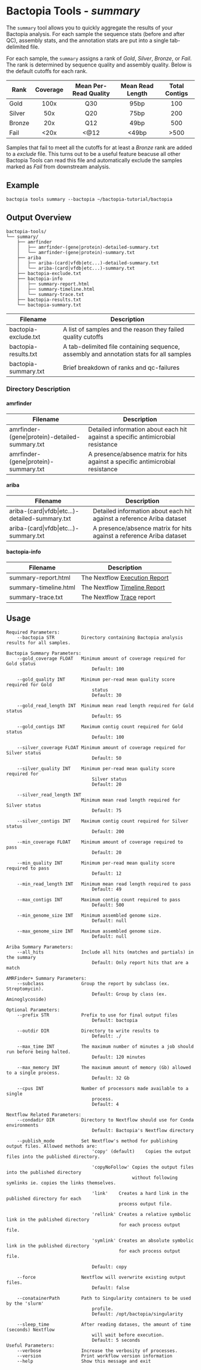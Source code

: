 # Bactopia Tools - *summary*
The `summary` tool allows you to quickly aggregate the results of your Bactopia
analysis. For each sample the sequence stats (before and after QC), assembly stats, 
and the annotation stats are put into a single tab-delimited file.

For each sample, the `summary` assigns a rank of *Gold*, *Silver*, *Bronze*,
or *Fail*. The rank is determined by sequence quality and assembly quality. Below
is the default cutoffs for each rank.

| Rank | Coverage | Mean Per-Read Quality | Mean Read Length | Total Contigs |
|----------|:-------------:|:---:|:---:|:--:|
| Gold | 100x | Q30 | 95bp | 100 |
| Silver | 50x | Q20 | 75bp | 200 |
| Bronze | 20x | Q12 | 49bp | 500 |
| Fail | <20x | <@12 | <49bp | >500 |

Samples that fail to meet all the cutoffs for at least a *Bronze* rank are added
to a *exclude* file. This turns out to be a useful feature beacuse all other 
Bactopia Tools can read this file and automatically
exclude the samples marked as *Fail* from downstream analysis.

## Example
```
bactopia tools summary --bactopia ~/bactopia-tutorial/bactopia
```

## Output Overview
```
bactopia-tools/
└── summary/
    ├── amrfinder
    │   ├── amrfinder-(gene|protein)-detailed-summary.txt
    │   └── amrfinder-(gene|protein)-summary.txt
    ├── ariba
    │   ├── ariba-(card|vfdb|etc...)-detailed-summary.txt
    │   └── ariba-(card|vfdb|etc...)-summary.txt
    ├── bactopia-exclude.txt
    ├── bactopia-info
    │   ├── summary-report.html
    │   ├── summary-timeline.html
    │   └── summary-trace.txt
    ├── bactopia-results.txt
    └── bactopia-summary.txt
```

| Filename | Description |
|----------|-------------|
| bactopia-exclude.txt | A list of samples and the reason they failed quality cutoffs |
| bactopia-results.txt | A tab-delimited file containing sequence, assembly and annotation stats for all samples |
| bactopia-summary.txt | Brief breakdown of ranks and qc-failures |

### Directory Description

#### amrfinder
| Filename | Description |
|----------|-------------|
| amrfinder-(gene\|protein)-detailed-summary.txt | Detailed information about each hit against a specific antimicrobial resistance |
| amrfinder-(gene\|protein)-summary.txt | A presence/absence matrix for hits against a specific antimicrobial resistance |

#### ariba
| Filename | Description |
|----------|-------------|
| ariba-(card\|vfdb\|etc...)-detailed-summary.txt | Detailed information about each hit against a reference Ariba dataset |
| ariba-(card\|vfdb\|etc...)-summary.txt | A presence/absence matrix for hits against a reference Ariba dataset |

#### bactopia-info
| Filename | Description |
|----------|-------------|
| summary-report.html | The Nextflow [Execution Report](https://www.nextflow.io/docs/latest/tracing.html#execution-report) |
| summary-timeline.html | The Nextflow [Timeline Report](https://www.nextflow.io/docs/latest/tracing.html#timeline-report) |
| summary-trace.txt | The Nextflow [Trace](https://www.nextflow.io/docs/latest/tracing.html#trace-report) report |

## Usage
```
Required Parameters:
    --bactopia STR          Directory containing Bactopia analysis results for all samples.

Bactopia Summary Parameters:
    --gold_coverage FLOAT   Minimum amount of coverage required for Gold status
                                Default: 100

    --gold_quality INT      Minimum per-read mean quality score required for Gold
                                status
                                Default: 30

    --gold_read_length INT  Minimum mean read length required for Gold status
                                Default: 95

    --gold_contigs INT      Maximum contig count required for Gold status
                                Default: 100

    --silver_coverage FLOAT Minimum amount of coverage required for Silver status
                                Default: 50

    --silver_quality INT    Minimum per-read mean quality score required for
                                Silver status
                                Default: 20

    --silver_read_length INT
                            Minimum mean read length required for Silver status
                                Default: 75

    --silver_contigs INT    Maximum contig count required for Silver status
                                Default: 200

    --min_coverage FLOAT    Minimum amount of coverage required to pass
                                Default: 20

    --min_quality INT       Minimum per-read mean quality score required to pass
                                Default: 12

    --min_read_length INT   Minimum mean read length required to pass
                                Default: 49

    --max_contigs INT       Maximum contig count required to pass
                                Default: 500

    --min_genome_size INT   Minimum assembled genome size.
                                Default: null

    --max_genome_size INT   Maximum assembled genome size.
                                Default: null

Ariba Summary Parameters:
    --all_hits              Include all hits (matches and partials) in the summary
                                Default: Only report hits that are a match

AMRFinder+ Summary Parameters:
    --subclass              Group the report by subclass (ex. Streptomycin).
                                Default: Group by class (ex. Aminoglycoside)

Optional Parameters:
    --prefix STR            Prefix to use for final output files
                                Default: bactopia

    --outdir DIR            Directory to write results to
                                Default: ./

    --max_time INT          The maximum number of minutes a job should run before being halted.
                                Default: 120 minutes

    --max_memory INT        The maximum amount of memory (Gb) allowed to a single process.
                                Default: 32 Gb

    --cpus INT              Number of processors made available to a single
                                process.
                                Default: 4

Nextflow Related Parameters:
    --condadir DIR          Directory to Nextflow should use for Conda environments
                                Default: Bactopia's Nextflow directory

    --publish_mode          Set Nextflow's method for publishing output files. Allowed methods are:
                                'copy' (default)    Copies the output files into the published directory.

                                'copyNoFollow' Copies the output files into the published directory
                                               without following symlinks ie. copies the links themselves.

                                'link'    Creates a hard link in the published directory for each
                                          process output file.

                                'rellink' Creates a relative symbolic link in the published directory
                                          for each process output file.

                                'symlink' Creates an absolute symbolic link in the published directory
                                          for each process output file.

                                Default: copy

    --force                 Nextflow will overwrite existing output files.
                                Default: false

    --conatainerPath        Path to Singularity containers to be used by the 'slurm'
                                profile.
                                Default: /opt/bactopia/singularity

    --sleep_time            After reading datases, the amount of time (seconds) Nextflow
                                will wait before execution.
                                Default: 5 seconds
Useful Parameters:
    --verbose               Increase the verbosity of processes.
    --version               Print workflow version information
    --help                  Show this message and exit
```
